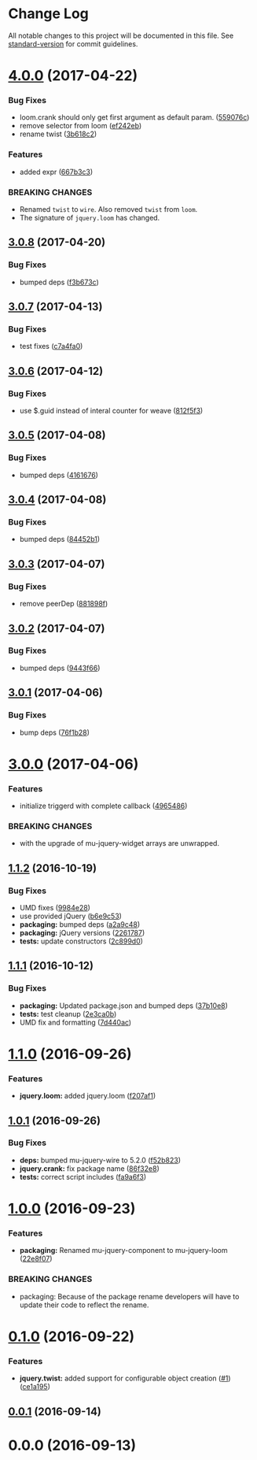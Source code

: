 # Change Log

All notable changes to this project will be documented in this file. See [standard-version](https://github.com/conventional-changelog/standard-version) for commit guidelines.

<a name="4.0.0"></a>
# [4.0.0](https://github.com/mu-lib/mu-jquery-loom/compare/v3.0.8...v4.0.0) (2017-04-22)


### Bug Fixes

* loom.crank should only get first argument as default param. ([559076c](https://github.com/mu-lib/mu-jquery-loom/commit/559076c))
* remove selector from loom ([ef242eb](https://github.com/mu-lib/mu-jquery-loom/commit/ef242eb))
* rename twist ([3b618c2](https://github.com/mu-lib/mu-jquery-loom/commit/3b618c2))


### Features

* added expr ([667b3c3](https://github.com/mu-lib/mu-jquery-loom/commit/667b3c3))


### BREAKING CHANGES

* Renamed `twist` to `wire`. Also removed `twist` from `loom`.
* The signature of `jquery.loom` has changed.



<a name="3.0.8"></a>
## [3.0.8](https://github.com/mu-lib/mu-jquery-loom/compare/v3.0.7...v3.0.8) (2017-04-20)


### Bug Fixes

* bumped deps ([f3b673c](https://github.com/mu-lib/mu-jquery-loom/commit/f3b673c))



<a name="3.0.7"></a>
## [3.0.7](https://github.com/mu-lib/mu-jquery-loom/compare/v3.0.6...v3.0.7) (2017-04-13)


### Bug Fixes

* test fixes ([c7a4fa0](https://github.com/mu-lib/mu-jquery-loom/commit/c7a4fa0))



<a name="3.0.6"></a>
## [3.0.6](https://github.com/mu-lib/mu-jquery-loom/compare/v3.0.5...v3.0.6) (2017-04-12)


### Bug Fixes

* use $.guid instead of interal counter for weave ([812f5f3](https://github.com/mu-lib/mu-jquery-loom/commit/812f5f3))



<a name="3.0.5"></a>
## [3.0.5](https://github.com/mu-lib/mu-jquery-loom/compare/v3.0.4...v3.0.5) (2017-04-08)


### Bug Fixes

* bumped deps ([4161676](https://github.com/mu-lib/mu-jquery-loom/commit/4161676))



<a name="3.0.4"></a>
## [3.0.4](https://github.com/mu-lib/mu-jquery-loom/compare/v3.0.3...v3.0.4) (2017-04-08)


### Bug Fixes

* bumped deps ([84452b1](https://github.com/mu-lib/mu-jquery-loom/commit/84452b1))



<a name="3.0.3"></a>
## [3.0.3](https://github.com/mu-lib/mu-jquery-loom/compare/v3.0.2...v3.0.3) (2017-04-07)


### Bug Fixes

* remove peerDep ([881898f](https://github.com/mu-lib/mu-jquery-loom/commit/881898f))



<a name="3.0.2"></a>
## [3.0.2](https://github.com/mu-lib/mu-jquery-loom/compare/v3.0.1...v3.0.2) (2017-04-07)


### Bug Fixes

* bumped deps ([9443f66](https://github.com/mu-lib/mu-jquery-loom/commit/9443f66))



<a name="3.0.1"></a>
## [3.0.1](https://github.com/mu-lib/mu-jquery-loom/compare/v3.0.0...v3.0.1) (2017-04-06)


### Bug Fixes

* bump deps ([76f1b28](https://github.com/mu-lib/mu-jquery-loom/commit/76f1b28))



<a name="3.0.0"></a>
# [3.0.0](https://github.com/mu-lib/mu-jquery-loom/compare/v1.1.2...v3.0.0) (2017-04-06)


### Features

* initialize triggerd with complete callback ([4965486](https://github.com/mu-lib/mu-jquery-loom/commit/4965486))


### BREAKING CHANGES

* with the upgrade of mu-jquery-widget arrays are unwrapped.



<a name="1.1.2"></a>
## [1.1.2](https://github.com/mu-lib/mu-jquery-loom/compare/v1.1.1...v1.1.2) (2016-10-19)


### Bug Fixes

* UMD fixes ([9984e28](https://github.com/mu-lib/mu-jquery-loom/commit/9984e28))
* use provided jQuery ([b6e9c53](https://github.com/mu-lib/mu-jquery-loom/commit/b6e9c53))
* **packaging:** bumped deps ([a2a9c48](https://github.com/mu-lib/mu-jquery-loom/commit/a2a9c48))
* **packaging:** jQuery versions ([2261787](https://github.com/mu-lib/mu-jquery-loom/commit/2261787))
* **tests:** update constructors ([2c899d0](https://github.com/mu-lib/mu-jquery-loom/commit/2c899d0))



<a name="1.1.1"></a>
## [1.1.1](https://github.com/mu-lib/mu-jquery-loom/compare/v1.1.0...v1.1.1) (2016-10-12)


### Bug Fixes

* **packaging:** Updated package.json and bumped deps ([37b10e8](https://github.com/mu-lib/mu-jquery-loom/commit/37b10e8))
* **tests:** test cleanup ([2e3ca0b](https://github.com/mu-lib/mu-jquery-loom/commit/2e3ca0b))
* UMD fix and formatting ([7d440ac](https://github.com/mu-lib/mu-jquery-loom/commit/7d440ac))



<a name="1.1.0"></a>
# [1.1.0](https://github.com/mu-lib/mu-jquery-loom/compare/v1.0.1...v1.1.0) (2016-09-26)


### Features

* **jquery.loom:** added jquery.loom ([f207af1](https://github.com/mu-lib/mu-jquery-loom/commit/f207af1))



<a name="1.0.1"></a>
## [1.0.1](https://github.com/mu-lib/mu-jquery-loom/compare/v1.0.0...v1.0.1) (2016-09-26)


### Bug Fixes

* **deps:** bumped mu-jquery-wire to 5.2.0 ([f52b823](https://github.com/mu-lib/mu-jquery-loom/commit/f52b823))
* **jquery.crank:** fix package name ([86f32e8](https://github.com/mu-lib/mu-jquery-loom/commit/86f32e8))
* **tests:** correct script includes ([fa9a6f3](https://github.com/mu-lib/mu-jquery-loom/commit/fa9a6f3))



<a name="1.0.0"></a>
# [1.0.0](https://github.com/mu-lib/mu-jquery-loom/compare/v0.1.0...v1.0.0) (2016-09-23)


### Features

* **packaging:** Renamed mu-jquery-component to mu-jquery-loom ([22e8f07](https://github.com/mu-lib/mu-jquery-loom/commit/22e8f07))


### BREAKING CHANGES

* packaging: Because of the package rename developers will have to
update their code to reflect the rename.



<a name="0.1.0"></a>
# [0.1.0](https://github.com/mu-lib/mu-jquery-component/compare/v0.0.1...v0.1.0) (2016-09-22)


### Features

* **jquery.twist:** added support for configurable object creation ([#1](https://github.com/mu-lib/mu-jquery-component/issues/1)) ([ce1a195](https://github.com/mu-lib/mu-jquery-component/commit/ce1a195))



<a name="0.0.1"></a>
## [0.0.1](https://github.com/mu-lib/mu-jquery-component/compare/v0.0.0...v0.0.1) (2016-09-14)



<a name="0.0.0"></a>
# 0.0.0 (2016-09-13)
